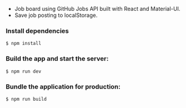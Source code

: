 * Job board using GitHub Jobs API built with React and Material-UI.
* Save job posting to localStorage.

### Install dependencies

`$ npm install`

### Build the app and start the server: 

`$ npm run dev`

### Bundle the application for production:

`$ npm run build`

